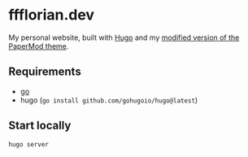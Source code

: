 # ffflorian.dev

My personal website, built with [Hugo](https://gohugo.io/) and my [modified version of the PaperMod theme](https://github.com/ffflorian/hugo-PaperMod).

## Requirements

* [go](https://go.dev/)
* hugo (`go install github.com/gohugoio/hugo@latest`)

## Start locally

```
hugo server
```
